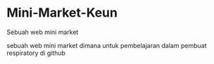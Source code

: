 # Mini-Market-Keun
Sebuah web mini market

sebuah web mini market dimana untuk pembelajaran dalam pembuat respiratory di github
